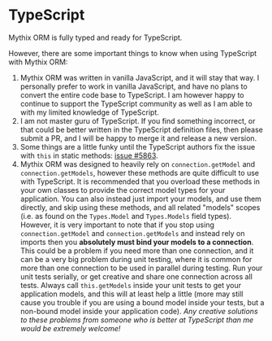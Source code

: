 # TypeScript

Mythix ORM is fully typed and ready for TypeScript.

However, there are some important things to know when using TypeScript with Mythix ORM:

  1. Mythix ORM was written in vanilla JavaScript, and it will stay that way. I personally prefer to work in vanilla JavaScript, and have no plans to convert the entire code base to TypeScript. I am however happy to continue to support the TypeScript community as well as I am able to with my limited knowledge of TypeScript.
  2. I am not master guru of TypeScript. If you find something incorrect, or that could be better written in the TypeScript definition files, then please submit a PR, and I will be happy to merge it and release a new version.
  3. Some things are a little funky until the TypeScript authors fix the issue with `this` in static methods: [issue #5863](https://github.com/microsoft/TypeScript/issues/5863).
  4. Mythix ORM was designed to heavily rely on `connection.getModel` and `connection.getModels`, however these methods are quite difficult to use with TypeScript. It is recommended that you overload these methods in your own classes to provide the correct model types for your application. You can also instead just import your models, and use them directly, and skip using these methods, and all related "models" scopes (i.e. as found on the `Types.Model` and `Types.Models` field types). However, it is very important to note that if you stop using `connection.getModel` and `connection.getModels` and instead rely on imports then you **absolutely must bind your models to a connection**. This could be a problem if you need more than one connection, and it can be a very big problem during unit testing, where it is common for more than one connection to be used in parallel during testing. Run your unit tests serially, or get creative and share one connection across all tests. Always call `this.getModels` inside your unit tests to get your application models, and this will at least help a little (more may still cause you trouble if you are using a bound model inside your tests, but a non-bound model inside your application code). *Any creative solutions to these problems from someone who is better at TypeScript than me would be extremely welcome!*
